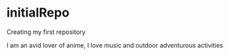 # initialRepo

Creating my first repository

I am an avid lover of anime, I love music and outdoor adventurous activities
